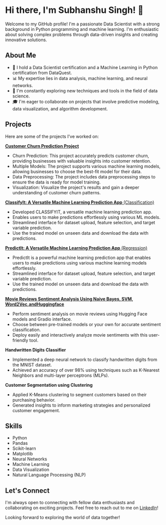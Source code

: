 # Hi there, I'm Subhanshu Singh! 👋

Welcome to my GitHub profile! I'm a passionate Data Scientist with a strong background in Python programming and machine learning. I'm enthusiastic about solving complex problems through data-driven insights and creating innovative solutions.

## About Me

- 🌱 I hold a Data Scientist certification and a Machine Learning in Python certification from DataQuest.
- 📊 My expertise lies in data analysis, machine learning, and neural networks.
- 🔬 I'm constantly exploring new techniques and tools in the field of data science.
- 🎓 I'm eager to collaborate on projects that involve predictive modeling, data visualization, and algorithm development.

## Projects

Here are some of the projects I've worked on:

[**Customer Churn Prediction Project**](https://churnanalysis.streamlit.app/)
- Churn Prediction: This project accurately predicts customer churn, providing businesses with valuable insights into customer retention.
- Multiple Models: The project supports various machine learning models, allowing businesses to choose the best-fit model for their data.
- Data Preprocessing: The project includes data preprocessing steps to ensure the data is ready for model training.
- Visualization: Visualize the project's results and gain a deeper understanding of customer churn patterns.

[**ClassifyIt: A Versatile Machine Learning Prediction App** (Classification)](https://classifyit.streamlit.app/)
- Developed CLASSIFYIT, a versatile machine learning prediction app.
- Enables users to make predictions effortlessly using various ML models.
- Streamlined interface for dataset upload, feature selection, and target variable prediction.
- Use the trained model on unseen data and download the data with predictions.

[**PredictIt: A Versatile Machine Learning Prediction App** (Regression)](https://predictit.streamlit.app/)
- PredictIt is a powerful machine learning prediction app that enables users to make predictions using various machine learning models effortlessly.
- Streamlined interface for dataset upload, feature selection, and target variable prediction.
- Use the trained model on unseen data and download the data with predictions.

[**Movie Reviews Sentiment Analysis Using Naive Bayes, SVM, Word2Vec,andHuggingface**](https://github.com/subhanshusingh2023/data_science_projects/tree/main/movie_sentiment_analysis)
- Perform sentiment analysis on movie reviews using Hugging Face models and Gradio interface.
- Choose between pre-trained models or your own for accurate sentiment classification.
- Deploy easily and interactively analyze movie sentiments with this user-friendly tool.
     
**Handwritten Digits Classifier**
- Implemented a deep neural network to classify handwritten digits from the MNIST dataset.
- Achieved an accuracy of over 98% using techniques such as K-Nearest Neighbors and multi-layer perceptrons (MLPs).
 
**Customer Segmentation using Clustering**
- Applied K-Means clustering to segment customers based on their purchasing behavior.
- Generated insights to inform marketing strategies and personalized customer engagement.
     
## Skills

- Python
- Pandas
- Scikit-learn
- Matplotlib
- Neural Networks
- Machine Learning
- Data Visualization
- Natural Language Processing (NLP)

## Let's Connect

I'm always open to connecting with fellow data enthusiasts and collaborating on exciting projects. Feel free to reach out to me on [LinkedIn](https://www.linkedin.com/in/subhanshu-singh/)!

Looking forward to exploring the world of data together!


